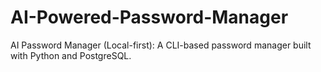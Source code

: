 # AI-Powered-Password-Manager
AI Password Manager (Local-first):  A CLI-based password manager built with Python and PostgreSQL.
